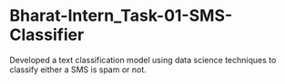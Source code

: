 # Bharat-Intern_Task-01-SMS-Classifier
Developed a text classification model using data science techniques to classify either a SMS is spam or not.
